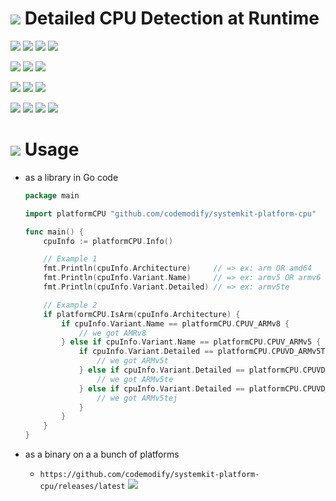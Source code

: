 # ![](https://fonts.gstatic.com/s/i/materialiconsoutlined/flare/v4/24px.svg) Detailed CPU Detection at Runtime
[![](https://img.shields.io/github/v/release/codemodify/systemkit-platform-cpu?style=flat-square)](https://github.com/codemodify/systemkit-platform-cpu/releases/latest)
![](https://img.shields.io/github/languages/code-size/codemodify/systemkit-platform-cpu?style=flat-square)
![](https://img.shields.io/github/last-commit/codemodify/systemkit-platform-cpu?style=flat-square)
[![](https://img.shields.io/badge/license-0--license-brightgreen?style=flat-square)](https://github.com/codemodify/TheFreeLicense)

![](https://img.shields.io/github/workflow/status/codemodify/systemkit-platform-cpu/qa?style=flat-square)
![](https://img.shields.io/github/issues/codemodify/systemkit-platform-cpu?style=flat-square)
[![](https://goreportcard.com/badge/github.com/codemodify/systemkit-platform-cpu?style=flat-square)](https://goreportcard.com/report/github.com/codemodify/systemkit-platform-cpu)

[![](https://img.shields.io/badge/godoc-reference-brightgreen?style=flat-square)](https://godoc.org/github.com/codemodify/systemkit-platform-cpu)
![](https://img.shields.io/badge/PRs-welcome-brightgreen.svg?style=flat-square)
![](https://img.shields.io/gitter/room/codemodify/systemkit-platform-cpu?style=flat-square)

![](https://img.shields.io/github/contributors/codemodify/systemkit-platform-cpu?style=flat-square)
![](https://img.shields.io/github/stars/codemodify/systemkit-platform-cpu?style=flat-square)
![](https://img.shields.io/github/watchers/codemodify/systemkit-platform-cpu?style=flat-square)
![](https://img.shields.io/github/forks/codemodify/systemkit-platform-cpu?style=flat-square)


# ![](https://fonts.gstatic.com/s/i/materialicons/bookmarks/v4/24px.svg) Usage
- as a library in Go code
	```go
	package main

	import platformCPU "github.com/codemodify/systemkit-platform-cpu"

	func main() {
		cpuInfo := platformCPU.Info()

		// Example 1
		fmt.Println(cpuInfo.Architecture)     // => ex: arm OR amd64
		fmt.Println(cpuInfo.Variant.Name)     // => ex: armv5 OR armv6 OR armv8, etc
		fmt.Println(cpuInfo.Variant.Detailed) // => ex: armv5te

		// Example 2
		if platformCPU.IsArm(cpuInfo.Architecture) {
			if cpuInfo.Variant.Name == platformCPU.CPUV_ARMv8 {
				// we got AMRv8
			} else if cpuInfo.Variant.Name == platformCPU.CPUV_ARMv5 {
				if cpuInfo.Variant.Detailed == platformCPU.CPUVD_ARMv5T {
					// we got ARMv5t
				} else if cpuInfo.Variant.Detailed == platformCPU.CPUVD_ARMv5TE {
					// we got ARMv5te
				} else if cpuInfo.Variant.Detailed == platformCPU.CPUVD_ARMv5TEJ {
					// we got ARMv5tej
				}
			}
		}
	}
	```

- as a binary on a a bunch of platforms
	- `https://github.com/codemodify/systemkit-platform-cpu/releases/latest`
	![](https://raw.githubusercontent.com/codemodify/systemkit-platform-cpu/master/.helper-files/dox/sample.png)
